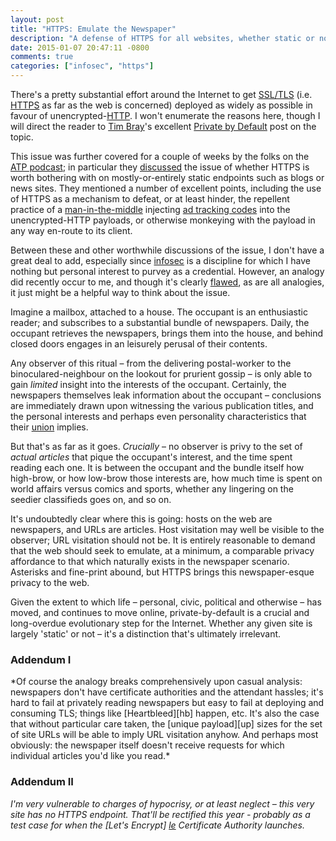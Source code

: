 ```yaml
---
layout: post
title: "HTTPS: Emulate the Newspaper"
description: "A defense of HTTPS for all websites, whether static or not"
date: 2015-01-07 20:47:11 -0800
comments: true
categories: ["infosec", "https"]
---
```

There's a pretty substantial effort around the Internet to get [SSL/TLS][tls] (i.e. [HTTPS][https] as far as the web is concerned) deployed as widely as possible in favour of unencrypted-[HTTP][http]. I won't enumerate the reasons here, though I will direct the reader to [Tim Bray][tb]'s excellent [Private by Default][pbd] post on the topic.<!--more-->

This issue was further covered for a couple of weeks by the folks on the [ATP podcast][atp]; in particular they [discussed][atp97] the issue of whether HTTPS is worth bothering with on mostly-or-entirely static endpoints such as blogs or news sites. They mentioned a number of excellent points, including the use of HTTPS as a mechanism to defeat, or at least hinder, the repellent practice of a [man-in-the-middle][mitm] injecting [ad tracking codes][iad] into the unencrypted-HTTP payloads, or otherwise monkeying with the payload in any way en-route to its client.

Between these and other worthwhile discussions of the issue, I don't have a great deal to add, especially since [infosec][infosec] is a discipline for which I have nothing but personal interest to purvey as a credential. However, an analogy did recently occur to me, and though it's clearly <a href="#flawed">flawed</a>, as are all analogies, it just might be a helpful way to think about the issue.

Imagine a mailbox, attached to a house. The occupant is an enthusiastic reader; and subscribes to a substantial bundle of newspapers. Daily, the occupant retrieves the newspapers, brings them into the house, and behind closed doors engages in an leisurely perusal of their contents.

Any observer of this ritual – from the delivering postal-worker to the binoculared-neighbour on the lookout for prurient gossip – is only able to gain *limited* insight into the interests of the occupant. Certainly, the newspapers themselves leak information about the occupant – conclusions are immediately drawn upon witnessing the various publication titles, and the personal interests and perhaps even personality characteristics that their [union][union] implies.

But that's as far as it goes. *Crucially* – no observer is privy to the set of *actual articles* that pique the occupant's interest, and the time spent reading each one. It is between the occupant and the bundle itself how high-brow, or how low-brow those interests are, how much time is spent on world affairs versus comics and sports, whether any lingering on the seedier classifieds goes on, and so on.

It's undoubtedly clear where this is going: hosts on the web are newspapers, and URLs are articles. Host visitation may well be visible to the observer; URL visitation should not be. It is entirely reasonable to demand that the web should seek to emulate, at a minimum, a comparable privacy affordance to that which naturally exists in the newspaper scenario. Asterisks and fine-print abound, but HTTPS brings this newspaper-esque privacy to the web.

Given the extent to which life – personal, civic, political and otherwise – has moved, and continues to move online, private-by-default is a crucial and long-overdue evolutionary step for the Internet. Whether any given site is largely 'static' or not – it's a distinction that's ultimately irrelevant.

<h3><a name="flawed" class="target">Addendum I</a></h3>
*Of course the analogy breaks comprehensively upon casual analysis: newspapers don't have certificate authorities and the attendant hassles; it's hard to fail at privately reading newspapers but easy to fail at deploying and consuming TLS; things like [Heartbleed][hb] happen, etc. It's also the case that without particular care taken, the [unique payload][up] sizes for the set of site URLs will be able to imply URL visitation anyhow. And perhaps most obviously: the newspaper itself doesn't receive requests for which individual articles you'd like you read.*

### Addendum II
*I'm very vulnerable to charges of hypocrisy, or at least neglect – this very site has no HTTPS endpoint. That'll be rectified this year - probably as a test case for when the [Let's Encrypt]
[le] Certificate Authority launches.*

[pbd]: https://www.tbray.org/ongoing/When/201x/2012/12/02/HTTPS
[le]: https://letsencrypt.org/
[iad]: https://www.eff.org/deeplinks/2014/11/verizon-x-uidh
[tb]: https://www.tbray.org/ongoing/misc/Tim
[https]: http://en.wikipedia.org/wiki/HTTP_Secure
[http]: http://en.wikipedia.org/wiki/Hypertext_Transfer_Protocol
[atp]: http://atp.fm
[atp97]: http://atp.fm/episodes/97
[infosec]: http://en.wikipedia.org/wiki/Information_security
[tls]: http://en.wikipedia.org/wiki/Transport_Layer_Security
[union]: http://en.wikipedia.org/wiki/Union_%28set_theory%29
[hb]: http://heartbleed.com/
[mitm]: http://en.wikipedia.org/wiki/Man-in-the-middle_attack
[up]: http://security.stackexchange.com/questions/73309/do-payload-sizes-reveal-urls-when-https-is-deployed-on-news-blogs-etc
